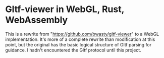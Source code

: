 

# Gltf-viewer in WebGL, Rust, WebAssembly


This is a rewrite from "https://github.com/bwasty/gltf-viewer" to a WebGL implementation.  It's more of a complete rewrite than modification at this point, but the original has the basic logical structure of Gltf parsing for guidance. I hadn't encountered the Gltf protocol until this project.

